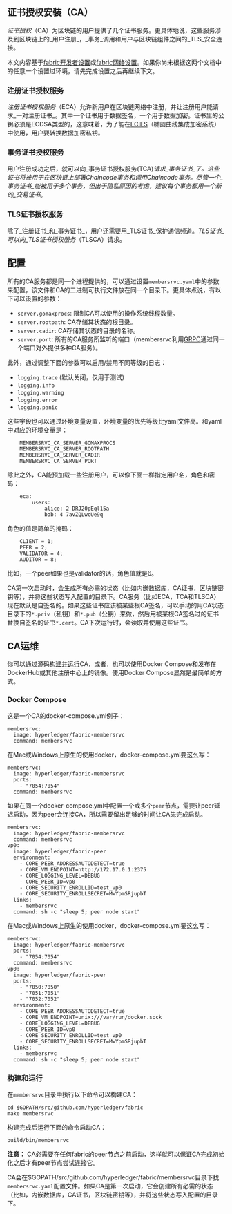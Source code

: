 ## 证书授权安装（CA）

_证书授权_（CA）为区块链的用户提供了几个证书服务。更具体地说，这些服务涉及到区块链上的_用户注册_，_事务_调用和用户与区块链组件之间的_TLS_安全连接。

本文内容基于[fabric开发者设置](../dev-setup/devenv.md)或[fabric网络设置](Network-setup.md)。如果你尚未根据这两个文档中的任意一个设置过环境，请先完成设置之后再继续下文。

### 注册证书授权服务

_注册证书授权服务_（ECA）允许新用户在区块链网络中注册，并让注册用户能请求_一对注册证书_。其中一个证书用于数据签名，一个用于数据加密。证书里的公钥必须是ECDSA类型的，这意味着，为了能在[ECIES](https://en.wikipedia.org/wiki/Integrated_Encryption_Scheme)（椭圆曲线集成加密系统）中使用，用户要转换数据加密私钥。

### 事务证书授权服务

用户注册成功之后，就可以向_事务证书授权服务(TCA)_请求_事务证书_了。这些证书将被用于在区块链上部署Chaincode事务和调用Chaincode事务。尽管一个_事务证书_能被用于多个事务，但出于隐私原因的考虑，建议每个事务都用一个新的_交易证书_。

### TLS证书授权服务

除了_注册证书_和_事务证书_，用户还需要用_TLS证书_保护通信频道。_TLS证书_可以向_TLS证书授权服务_（TLSCA）请求。

## 配置

所有的CA服务都是同一个进程提供的，可以通过设置`membersrvc.yaml`中的参数来配置，该文件和CA的二进制可执行文件放在同一个目录下。更具体点说，有以下可以设置的参数：

- `server.gomaxprocs`: 限制CA可以使用的操作系统线程数量。
- `server.rootpath`: CA存储其状态的根目录。
- `server.cadir`: CA存储其状态的目录的名称。
- `server.port`: 所有的CA服务所监听的端口（membersrvc利用[GRPC](http://www.grpc.io)通过同一个端口对外提供多种CA服务）。

此外，通过调整下面的参数可以启用/禁用不同等级的日志：

- `logging.trace` (默认关闭，仅用于测试)
- `logging.info`
- `logging.warning`
- `logging.error`
- `logging.panic`

这些字段也可以通过环境变量设置，环境变量的优先等级比yaml文件高。和yaml中对应的环境变量是：

```
    MEMBERSRVC_CA_SERVER_GOMAXPROCS
    MEMBERSRVC_CA_SERVER_ROOTPATH
    MEMBERSRVC_CA_SERVER_CADIR
    MEMBERSRVC_CA_SERVER_PORT
```

除此之外，CA能预加载一些注册用户，可以像下面一样指定用户名，角色和密码：

```
    eca:
    	users:
    		alice: 2 DRJ20pEql15a
    		bob: 4 7avZQLwcUe9q
```
角色的值是简单的掩码：
```
    CLIENT = 1;
    PEER = 2;
    VALIDATOR = 4;
    AUDITOR = 8;
```

比如，一个peer如果也是validator的话，角色值就是6。

CA第一次启动时，会生成所有必需的状态（比如内嵌数据库，CA证书，区块链密钥等），并将这些状态写入配置的目录下。CA服务（比如ECA，TCA和TLSCA）现在默认是自签名的。如果这些证书应该被某些根CA签名，可以手动的用CA状态目录下的`*.priv`（私钥）和`*.pub`（公钥）来做，然后用被某根CA签名过的证书替换自签名的证书`*.cert`。CA下次运行时，会读取并使用这些证书。

## CA运维

你可以通过源码[构建并运行](#build-and-run)CA，或者，也可以使用Docker Compose和发布在DockerHub或其他注册中心上的镜像。使用Docker Compose显然是最简单的方式。

### Docker Compose

这是一个CA的docker-compose.yml例子：

```
membersrvc:
  image: hyperledger/fabric-membersrvc
  command: membersrvc
```

在Mac或Windows上原生的使用docker，docker-compose.yml要这么写：

```
membersrvc:
  image: hyperledger/fabric-membersrvc
  ports:
    - "7054:7054"
  command: membersrvc
```

如果在同一个docker-compose.yml中配置一个或多个`peer`节点，需要让peer延迟启动，因为peer会连接CA，所以需要留出足够的时间让CA先完成启动。

```
membersrvc:
  image: hyperledger/fabric-membersrvc
  command: membersrvc
vp0:
  image: hyperledger/fabric-peer
  environment:
    - CORE_PEER_ADDRESSAUTODETECT=true
    - CORE_VM_ENDPOINT=http://172.17.0.1:2375
    - CORE_LOGGING_LEVEL=DEBUG
    - CORE_PEER_ID=vp0
    - CORE_SECURITY_ENROLLID=test_vp0
    - CORE_SECURITY_ENROLLSECRET=MwYpmSRjupbT
  links:
    - membersrvc
  command: sh -c "sleep 5; peer node start"
```

在Mac或Windows上原生的使用docker，docker-compose.yml要这么写：

```
membersrvc:
  image: hyperledger/fabric-membersrvc
  ports:
    - "7054:7054"
  command: membersrvc
vp0:
  image: hyperledger/fabric-peer
  ports:
    - "7050:7050"
    - "7051:7051"
    - "7052:7052"
  environment:
    - CORE_PEER_ADDRESSAUTODETECT=true
    - CORE_VM_ENDPOINT=unix:///var/run/docker.sock
    - CORE_LOGGING_LEVEL=DEBUG
    - CORE_PEER_ID=vp0
    - CORE_SECURITY_ENROLLID=test_vp0
    - CORE_SECURITY_ENROLLSECRET=MwYpmSRjupbT
  links:
    - membersrvc
  command: sh -c "sleep 5; peer node start"
```

### 构建和运行

在`membersrvc`目录中执行以下命令可以构建CA：

```
cd $GOPATH/src/github.com/hyperledger/fabric
make membersrvc
```

构建完成后运行下面的命令启动CA：

```
build/bin/membersrvc
```

**注意：** CA必需要在任何fabric的peer节点之前启动，这样就可以保证CA完成初始化之后才有peer节点尝试连接它。

CA会在$GOPATH/src/github.com/hyperledger/fabric/membersrvc目录下找`membersrvc.yaml`配置文件。如果CA是第一次启动，它会创建所有必需的状态（比如，内嵌数据库，CA证书，区块链密钥等），并将这些状态写入配置的目录下。

<!-- 这里要谨记：

如果启动peer时启用了security/privacy设置，就必须添加如下环境变量：security，CA地址和peer的ID和密码。另外，fabric-membersrvc容器必须在所有的peer之前启动。所以我们要在执行peer命令之前添加一些延迟。下面是在**Vagrant**环境中运行单个peer和一个membership服务的docker-compose.yml：


```
vp0:
  image: hyperledger/fabric-peer
  environment:
  - CORE_PEER_ADDRESSAUTODETECT=true
  - CORE_VM_ENDPOINT=http://172.17.0.1:2375
  - CORE_LOGGING_LEVEL=DEBUG
  - CORE_PEER_ID=vp0
  - CORE_PEER_TLS_ENABLED=true
  - CORE_PEER_TLS_SERVERHOSTOVERRIDE=OBC
  - CORE_PEER_TLS_CERT_FILE=./bddtests/tlsca.cert
  - CORE_PEER_TLS_KEY_FILE=./bddtests/tlsca.priv
  command: sh -c "sleep 5; peer node start"

membersrvc:
   image: hyperledger/fabric-membersrvc
   command: membersrvc
```

```
docker run --rm -it -e CORE_VM_ENDPOINT=http://172.17.0.1:2375 -e CORE_PEER_ID=vp0 -e CORE_PEER_ADDRESSAUTODETECT=true -e CORE_SECURITY_ENABLED=true -e CORE_SECURITY_PRIVACY=true -e CORE_PEER_PKI_ECA_PADDR=172.17.0.1:7054 -e CORE_PEER_PKI_TCA_PADDR=172.17.0.1:7054 -e CORE_PEER_PKI_TLSCA_PADDR=172.17.0.1:7054 -e CORE_SECURITY_ENROLLID=vp0 -e CORE_SECURITY_ENROLLSECRET=vp0_secret  hyperledger/fabric-peer peer node start
```

另外，validating peer的`enrollID`和`enrollSecret`（`vp0`和`vp0_secret`）必须添加到[membersrvc.yaml](https://github.com/hyperledger/fabric/blob/master/membersrvc/membersrvc.yaml)。
-->
